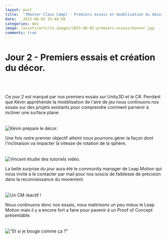 ```yaml
---
layout: post
title:  "[Master Class Camp] - Premiers essais et modélisation du décor"
date:   2015-06-02 15:46:58
categories: dev
image: /assets/article_images/2015-06-02-premiers-essais/banner.jpg
comments: true
---
```


Jour 2 - Premiers essais et création du décor.
===
<br><br>

Ce jour 2 est marqué par nos premiers essais sur Unity3D et le C#. Pendant que Kévin appréhende la modélisation de l'aire de jeu nous continuons nos essais sur des projets existants pour comprendre comment parvenir à incliner une surface plane.
<br><br><br>
![Kévin prépare le décor.](http://i.imgur.com/zgWfE1h.jpg)

Une fois notre premier objectif atteint nous pourrons gérer la façon dont l'inclinaison va impacter la vitesse de rotation de la sphère.
<br><br><br>
![Vincent étudie des tutoriels vidéo.](http://i.imgur.com/TD1DwWI.jpg)

La belle surprise du jour aura été le community manager de Leap Motion qui nous invite à le contacter par mail pour nos soucis de faiblesse de précision dans la reconnaissance du movement.
<br><br><br>
![Un CM réactif !](http://i.imgur.com/u0EMuG4.png)

Nous continuons donc nos essais, nous maitrisons un peu mieux le Leap Motion mais il y a encore fort a faire pour pavenir à un Proof of Concept présentable.
<br><br><br>
!["Et si je bouge comme ça ?"](http://i.imgur.com/aR6zTpU.jpg)
